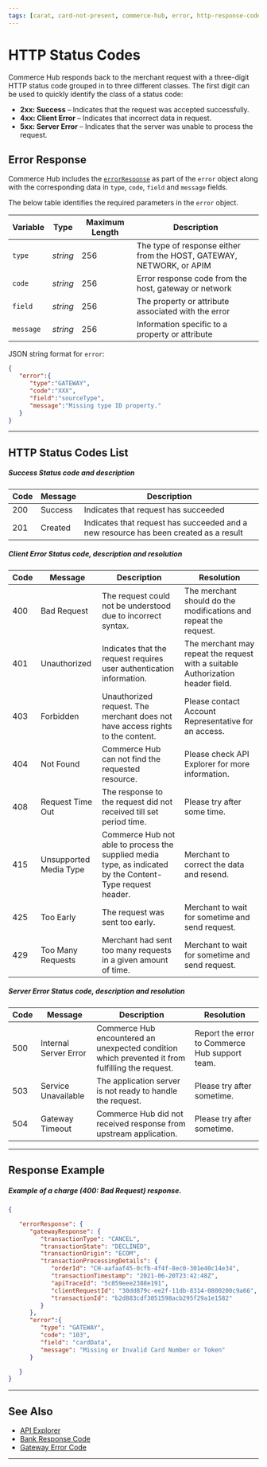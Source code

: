 ```yaml
---
tags: [carat, card-not-present, commerce-hub, error, http-response-code, response-codes, card-present]
---
```


# HTTP Status Codes

Commerce Hub responds back to the merchant request with a three-digit HTTP status code grouped in to three different classes. The first digit can be used to quickly identify the class of a status code:

- **2xx: Success** – Indicates that the request was accepted successfully.
- **4xx: Client Error** – Indicates that incorrect data in request.
- **5xx: Server Error** – Indicates that the server was unable to process the request.

## Error Response

Commerce Hub includes the [`errorResponse`](?path=docs/Resources/Guides/Response-Codes/Error.md) as part of the `error` object along with the corresponding data in `type`, `code`, `field` and `message` fields.

<!--
type: tab
title: error
-->

The below table identifies the required parameters in the `error` object.

| Variable | Type| Maximum Length | Description |
|---------|----------|----------------|---------|
| `type` | *string* | 256 | The type of response either from the HOST, GATEWAY, NETWORK, or APIM |
| `code` | *string* | 256 | Error response code from the host, gateway or network |
| `field` | *string* | 256 | The property or attribute associated with the error |
| `message` | *string* | 256 | Information specific to a property or attribute |

<!--
type: tab
title: JSON Example
-->

JSON string format for `error`:

```json
{
   "error":{
      "type":"GATEWAY",
      "code":"XXX",
      "field":"sourceType",
      "message":"Missing type ID property."
   }
}
```

<!-- type: tab-end -->

---

## HTTP Status Codes List

<!--
type: tab
title: 2xx
-->

##### Success Status code and description

| Code | Message | Description |
| --------- | --- | ------- |
| 200 | Success | Indicates that request has succeeded |
| 201 | Created | Indicates that request has succeeded and a new resource has been created as a result |


<!--
type: tab
title: 4xx
-->

<!-- Add new responses and edit the payload example as well -->

##### Client Error Status code, description and resolution

| Code | Message  | Description | Resolution |
| --------- | --- | ------- | --------- |
| 400 | Bad Request | The request could not be understood due to incorrect syntax. | The merchant should do the modifications and repeat the request. |
| 401 | Unauthorized | Indicates that the request requires user authentication information. | The merchant may repeat the request with a suitable Authorization header field. |
| 403 | Forbidden | Unauthorized request. The merchant does not have access rights to the content. | Please contact Account Representative for an access. |
| 404 | Not Found | Commerce Hub can not find the requested resource. | Please check API Explorer for more information. |
| 408 | Request Time Out | The response to the request did not received till set period time. | Please try after some time. |
| 415 | Unsupported Media Type | Commerce Hub not able to process the supplied media type, as indicated by the Content-Type request header. | Merchant to correct the data and resend. |
| 425 | Too Early | The request was sent too early. | Merchant to wait for sometime and send request. |
| 429 | Too Many Requests | Merchant had sent too many requests in a given amount of time. | Merchant to wait for sometime and send request. |



<!--
type: tab
title: 5xx
-->

##### Server Error Status code, description and resolution

| Code | Message | Description | Resolution |
| --------- | ---- | ------ | ------- |
| 500 | Internal Server Error | Commerce Hub encountered an unexpected condition which prevented it from fulfilling the request. | Report the error to Commerce Hub support team. |
| 503 | Service Unavailable | The application server is not ready to handle the request. | Please try after sometime. |
| 504 | Gateway Timeout | Commerce Hub did not received response from upstream application. | Please try after sometime. |

<!-- type: tab-end -->

---

## Response Example

<!--
type: tab
title: Error Response
-->

##### Example of a charge (400: Bad Request) response.

```json
{

   "errorResponse": {
      "gatewayResponse": {
         "transactionType": "CANCEL",
         "transactionState": "DECLINED",
         "transactionOrigin": "ECOM",
         "transactionProcessingDetails": {
            "orderId": "CH-aafaaf45-0cfb-4f4f-8ec0-301e40c14e34",
            "transactionTimestamp": "2021-06-20T23:42:48Z",
            "apiTraceId": "5c059eee2388e191",
            "clientRequestId": "30dd879c-ee2f-11db-8314-0800200c9a66",
            "transactionId": "b2d883cdf3051598acb295f29a1e1582"
         }
      },
      "error":{
         "type": "GATEWAY",
         "code": "103",
         "field": "cardData",
         "message": "Missing or Invalid Card Number or Token"
      }

   }
}
```

<!-- type: tab-end -->

---

## See Also

- [API Explorer](../api/?type=post&path=/payments/v1/charges)
- [Bank Response Code](?path=docs/Resources/Guides/Response-Codes/Response-Code.md)
- [Gateway Error Code](?path=docs/Resources/Guides/Response-Codes/Error.md)

---

